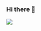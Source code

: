 ### Hi there 👋

<img src="https://capsule-render.vercel.app/api?type=venom&color=bfadd7&height=120&section=header&text=Call%20me%20yuha122&strokeWidth=3&stroke=000000&fontColor=ffffff&fontSize=70" />

